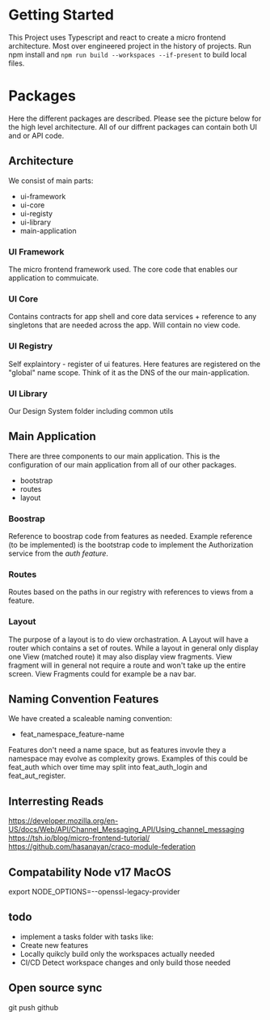 # Getting Started
This Project uses Typescript and react to create a micro frontend architecture. Most over engineered project in the history of projects. Run npm install and `npm run build --workspaces --if-present` to build local files.

# Packages
Here the different packages are described. Please see the picture below for the high level architecture. All of our diffrent packages can contain both UI and or API code.

## Architecture
We consist of main parts:

- ui-framework
- ui-core
- ui-registy
- ui-library
- main-application

### UI Framework
The micro frontend framework used. The core code that enables our application to commuicate.

### UI Core
Contains contracts for app shell and core data services + reference to any singletons that are needed across the app. Will contain no view code.

### UI Registry
Self explaintory - register of ui features. Here features are registered on the "global" name scope. Think of it as the DNS of the our main-application.

### UI Library
Our Design System folder including common utils

## Main Application
There are three components to our main application. This is the configuration of our main application from all of our other packages.

- bootstrap
- routes
- layout

### Boostrap
Reference to boostrap code from features as needed. Example reference (to be implemented) is the bootstrap code to implement the Authorization service from the *auth feature*.

### Routes
Routes based on the paths in our registry with references to views from a feature.

### Layout
The purpose of a layout is to do view orchastration. A Layout will have a router which contains a set of routes. While a layout in general only display one View (matched route) it may also display view fragments. View fragment will in general not require a route and won't take up the entire screen. View Fragments could for example be a nav bar.

## Naming Convention Features
We have created a scaleable naming convention:

- feat_namespace_feature-name

Features don't need a name space, but as features invovle they a namespace may evolve as complexity grows. Examples of this could be feat_auth which over time may split into feat_auth_login and feat_aut_register.

## Interresting Reads
https://developer.mozilla.org/en-US/docs/Web/API/Channel_Messaging_API/Using_channel_messaging
https://tsh.io/blog/micro-frontend-tutorial/
https://github.com/hasanayan/craco-module-federation

## Compatability Node v17 MacOS
export NODE_OPTIONS=--openssl-legacy-provider

## todo
- implement a tasks folder with tasks like:
- Create new features
- Locally quikcly build only the workspaces actually needed
- CI/CD Detect workspace changes and only build those needed

## Open source sync
git push github